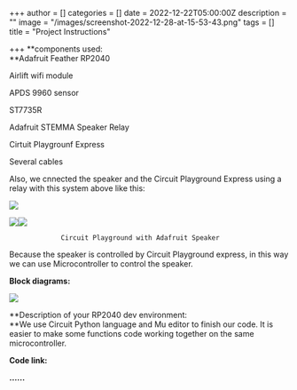 +++
author = []
categories = []
date = 2022-12-22T05:00:00Z
description = ""
image = "/images/screenshot-2022-12-28-at-15-53-43.png"
tags = []
title = "Project Instructions"

+++
**components used:  
**Adafruit Feather RP2040

Airlift wifi module

APDS 9960 sensor

ST7735R

Adafruit STEMMA Speaker Relay

Cirtuit Playgrounf Express

Several cables

Also, we cnnected the speaker and the Circuit Playground Express using a relay with this system above like this:

![](/images/screenshot-2022-12-28-at-16-02-29.png)

![](/images/screenshot-2022-12-28-at-16-13-26.png)![](/images/screenshot-2022-12-28-at-16-10-36.png)                             

                 Circuit Playground with Adafruit Speaker

Because the speaker is controlled by Circuit Playground express, in this way we can use Microcontroller to control the speaker.

**Block diagrams:**

![](/images/screenshot-2022-12-28-at-16-15-40.png)

**Description of your RP2040 dev environment:  
**We use Circuit Python language and Mu editor to finish our code. It is easier to make some functions code working together on the same microcontroller.

**Code link:**

**……**